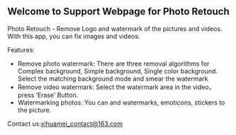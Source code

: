 ## Welcome to Support Webpage for Photo Retouch


Photo Retouch - Remove Logo and watermark of the pictures and videos. With this app, you can fix images and videos.

Features:
- Remove photo watermark:  There are three removal algorithms for Complex background, Simple background, Single color background. Select the matching background mode and smear the watermark
- Remove video watermark: Select the watermark area in the video，press  ‘Erase’ Button.
- Watermarking photos: You can and watermarks, emoticons, stickers to the picture.

Contact us:xihuamei_contact@163.com
